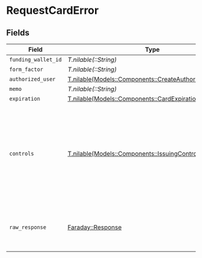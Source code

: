 # RequestCardError


## Fields

| Field                                                                                                        | Type                                                                                                         | Required                                                                                                     | Description                                                                                                  | Example                                                                                                      |
| ------------------------------------------------------------------------------------------------------------ | ------------------------------------------------------------------------------------------------------------ | ------------------------------------------------------------------------------------------------------------ | ------------------------------------------------------------------------------------------------------------ | ------------------------------------------------------------------------------------------------------------ |
| `funding_wallet_id`                                                                                          | *T.nilable(::String)*                                                                                        | :heavy_minus_sign:                                                                                           | N/A                                                                                                          |                                                                                                              |
| `form_factor`                                                                                                | *T.nilable(::String)*                                                                                        | :heavy_minus_sign:                                                                                           | N/A                                                                                                          |                                                                                                              |
| `authorized_user`                                                                                            | [T.nilable(Models::Components::CreateAuthorizedUserError)](../../models/shared/createauthorizedusererror.md) | :heavy_minus_sign:                                                                                           | N/A                                                                                                          |                                                                                                              |
| `memo`                                                                                                       | *T.nilable(::String)*                                                                                        | :heavy_minus_sign:                                                                                           | N/A                                                                                                          |                                                                                                              |
| `expiration`                                                                                                 | [T.nilable(Models::Components::CardExpirationError)](../../models/shared/cardexpirationerror.md)             | :heavy_minus_sign:                                                                                           | N/A                                                                                                          |                                                                                                              |
| `controls`                                                                                                   | [T.nilable(Models::Components::IssuingControlsError)](../../models/shared/issuingcontrolserror.md)           | :heavy_minus_sign:                                                                                           | N/A                                                                                                          | {<br/>"velocityLimits": {<br/>"0": {<br/>"amount": "must be no less than 1",<br/>"interval": "must be a valid value"<br/>}<br/>}<br/>} |
| `raw_response`                                                                                               | [Faraday::Response](https://www.rubydoc.info/gems/faraday/Faraday/Response)                                  | :heavy_minus_sign:                                                                                           | Raw HTTP response; suitable for custom response parsing                                                      |                                                                                                              |
